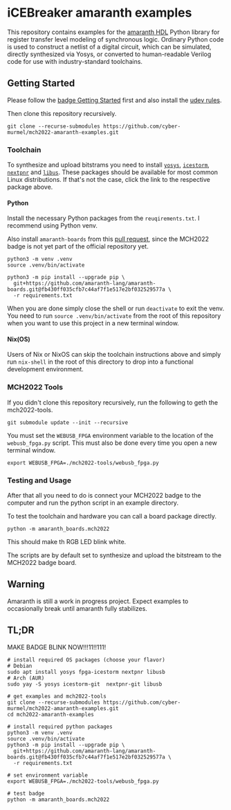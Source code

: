 # iCEBreaker amaranth examples

This repository contains examples for the [amaranth HDL](https://github.com/amaranth-lang/amaranth)
Python library for register transfer level modeling of synchronous logic. Ordinary Python code is
used to construct a netlist of a digital circuit, which can be simulated, directly synthesized via
Yosys, or converted to human-readable Verilog code for use with industry-standard toolchains.

## Getting Started
Please follow the [badge Getting Started](https://badge.team/docs/badges/mch2022/getting-started/) first and also install the [udev rules](https://badge.team/docs/badges/mch2022/software-development/#linux-permissions).

Then clone this repository recursively.

```shell
git clone --recurse-submodules https://github.com/cyber-murmel/mch2022-amaranth-examples.git
```

### Toolchain
To synthesize and upload bitstrams you need to install
[`yosys`](https://yosyshq.net/yosys/download.html),
[`icestorm`](https://clifford.at/icestorm),
[`nextpnr`](https://github.com/YosysHQ/nextpnr) and
[`libus`](https://libusb.info/).
These packages should be available for most common Linux distributions.
If that's not the case, click the link to the respective package above.

#### Python
Install the necessary Python packages from the `reuqirements.txt`. I recommend using Python venv.

Also install `amaranth-boards` from this [pull request](https://github.com/amaranth-lang/amaranth-boards/pull/203), since the MCH2022 badge is not yet part of the official
repository yet.

```shell
python3 -m venv .venv
source .venv/bin/activate

python3 -m pip install --upgrade pip \
  git+https://github.com/amaranth-lang/amaranth-boards.git@fb430ff035cfb7c44af7f1e517e2bf032529577a \
  -r requirements.txt
```

When you are done simply close the shell or run `deactivate` to exit the venv.
You need to run `source .venv/bin/activate` from the root of this repository when you want to use this project in a new terminal window.

#### Nix(OS)
Users of Nix or NixOS can skip the toolchain instructions above and simply run `nix-shell` in the root of this directory to drop into a functional development environment.

### MCH2022 Tools
If you didn't clone this repository recursively, run the following to geth the mch2022-tools.

```shell
git submodule update --init --recursive
```

You must set the `WEBUSB_FPGA` environment variable to the location of the `webusb_fpga.py` script. This must also be done every time you open a new terminal window.
```shell
export WEBUSB_FPGA=./mch2022-tools/webusb_fpga.py
```

### Testing and Usage
After that all you need to do is connect your MCH2022 badge to the computer and run the python script
in an example directory.

To test the toolchain and hardware you can call a board package directly.
```shell
python -m amaranth_boards.mch2022
```
This should make th RGB LED blink white.

The scripts are by default set to synthesize and upload the bitstream to the MCH2022 badge board.

## Warning
Amaranth is still a work in progress project. Expect examples to occasionally break until amaranth
fully stabilizes.

## TL;DR
MAKE BADGE BLINK NOW!!!11!!111!
```shell
# install required OS packages (choose your flavor)
# Debian
sudo apt install yosys fpga-icestorm nextpnr libusb
# Arch (AUR)
sudo yay -S yosys icestorm-git  nextpnr-git libusb

# get examples and mch2022-tools
git clone --recurse-submodules https://github.com/cyber-murmel/mch2022-amaranth-examples.git
cd mch2022-amaranth-examples

# install required python packages
python3 -m venv .venv
source .venv/bin/activate
python3 -m pip install --upgrade pip \
  git+https://github.com/amaranth-lang/amaranth-boards.git@fb430ff035cfb7c44af7f1e517e2bf032529577a \
  -r requirements.txt

# set environment variable
export WEBUSB_FPGA=./mch2022-tools/webusb_fpga.py

# test badge
python -m amaranth_boards.mch2022
```